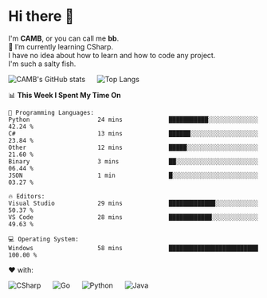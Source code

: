 # Hi there 👋
<!--
**CAMB-dev/CAMB-dev** is a ✨ _special_ ✨ repository because its `README.md` (this file) appears on your GitHub profile.

Here are some ideas to get you started:

- 🔭 I’m currently working on ...
- 🌱 I’m currently learning ...
- 👯 I’m looking to collaborate on ...
- 🤔 I’m looking for help with ...
- 💬 Ask me about ...
- 📫 How to reach me: ...
- 😄 Pronouns: ...
- ⚡ Fun fact: ...
-->
 I'm **CAMB**, or you can call me **bb**.  
 🌱 I’m currently learning CSharp.  
 I have no idea about how to learn and how to code any project.  
 I'm such a salty fish.
 
 
![CAMB's GitHub stats](https://github-readme-stats.vercel.app/api?username=CAMB-dev&show_icons=true&theme=tokyonight)
&nbsp;&nbsp;&nbsp;&nbsp;
![Top Langs](https://github-readme-stats.vercel.app/api/top-langs/?username=CAMB-dev&langs_count=5&theme=tokyonight)


<!--START_SECTION:waka-->
📊 **This Week I Spent My Time On** 

```text
💬 Programming Languages: 
Python                   24 mins             ███████████░░░░░░░░░░░░░░   42.24 % 
C#                       13 mins             ██████░░░░░░░░░░░░░░░░░░░   23.84 % 
Other                    12 mins             █████░░░░░░░░░░░░░░░░░░░░   21.60 % 
Binary                   3 mins              ██░░░░░░░░░░░░░░░░░░░░░░░   06.44 % 
JSON                     1 min               █░░░░░░░░░░░░░░░░░░░░░░░░   03.27 % 

🔥 Editors: 
Visual Studio            29 mins             █████████████░░░░░░░░░░░░   50.37 % 
VS Code                  28 mins             ████████████░░░░░░░░░░░░░   49.63 % 

💻 Operating System: 
Windows                  58 mins             █████████████████████████   100.00 % 
```


<!--END_SECTION:waka-->


❤ with:

![CSharp](https://img.shields.io/badge/CSharp-%23512BD4?style=for-the-badge&logo=.net)
&nbsp;&nbsp;&nbsp;&nbsp;
![Go](https://img.shields.io/badge/Go-000000?style=for-the-badge&logo=go)
&nbsp;&nbsp;&nbsp;&nbsp;
![Python](https://img.shields.io/badge/Python-000000?style=for-the-badge&logo=python)
&nbsp;&nbsp;&nbsp;&nbsp;
![Java](https://img.shields.io/badge/Java-964B00?style=for-the-badge&logo=openjdk)
